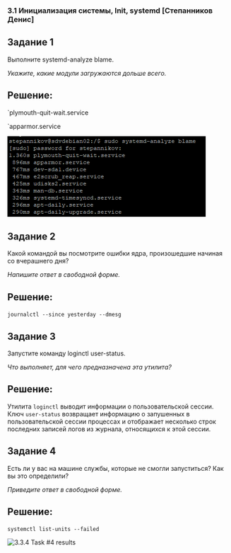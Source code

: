 ### 3.1 Инициализация системы, Init, systemd [Степанников Денис]
## Задание 1
Выполните systemd-analyze blame.

*Укажите, какие модули загружаются дольше всего.*


## Решение:
`plymouth-quit-wait.service

`apparmor.service

![3.3.1 Task #1 results](screenshots/3.3.1.png)


## Задание 2
Какой командой вы посмотрите ошибки ядра, произошедшие начиная со вчерашнего дня?

*Напишите ответ в свободной форме.*


## Решение:
```journalctl --since yesterday --dmesg```


## Задание 3

Запустите команду loginctl user-status.

*Что выполняет, для чего предназначена эта утилита?*

## Решение:
Утилита ```loginctl``` выводит информации о пользовательской сессии. Ключ ```user-status``` возвращает информацию о запушенных в пользовательской сессии процессах и отображает несколько строк последних записей логов из журнала, относящихся к этой сессии.


## Задание 4
Есть ли у вас на машине службы, которые не смогли запуститься? Как вы это определили?

*Приведите ответ в свободной форме.*


## Решение:
```systemctl list-units --failed```

![3.3.4 Task #4 results](screenshots/3.3.4.png)
